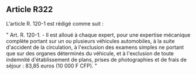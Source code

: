 Article R322
----
L'article R. 120-1 est rédigé comme suit :

" Art. R. 120-1. - Il est alloué à chaque expert, pour une expertise mécanique
complète portant sur un ou plusieurs véhicules automobiles, à la suite
d'accident de la circulation, à l'exclusion des examens simples ne portant que
sur des organes déterminés du véhicule, et à l'exclusion de toute indemnité
d'établissement de plans, prises de photographies et de frais de séjour : 83,85
euros (10 000 F CFP). "
